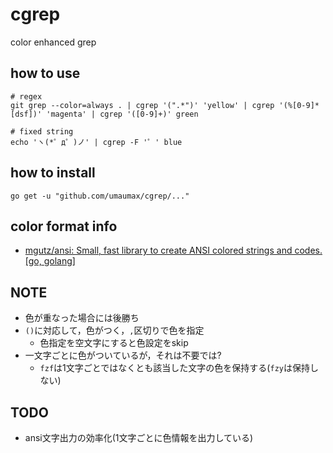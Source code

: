 # cgrep

color enhanced grep

## how to use
```
# regex
git grep --color=always . | cgrep '(".*")' 'yellow' | cgrep '(%[0-9]*[dsf])' 'magenta' | cgrep '([0-9]+)' green

# fixed string
echo 'ヽ(*゜д゜)ノ' | cgrep -F '゜' blue
```

## how to install
```
go get -u "github.com/umaumax/cgrep/..."
```

## color format info
* [mgutz/ansi: Small, fast library to create ANSI colored strings and codes\. \[go, golang\]]( https://github.com/mgutz/ansi )

## NOTE
* 色が重なった場合には後勝ち
* `()`に対応して，色がつく，`,`区切りで色を指定
  * 色指定を空文字にすると色設定をskip
* 一文字ごとに色がついているが，それは不要では?
  * `fzf`は1文字ごとではなくとも該当した文字の色を保持する(`fzy`は保持しない)

## TODO
* ansi文字出力の効率化(1文字ごとに色情報を出力している)
